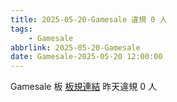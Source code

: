 ```yaml
---
title: 2025-05-20-Gamesale 違規 0 人
tags:
    - Gamesale
abbrlink: 2025-05-20-Gamesale
date: Gamesale-2025-05-20 12:00:00
---
```

Gamesale 板 [板規連結](https://www.ptt.cc/bbs/Gossiping/M.1637425085.A.07D.html)
昨天違規 0 人
